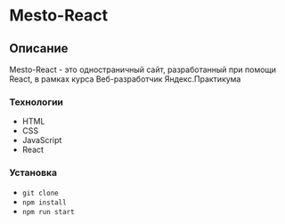 # Mesto-React

## Описание

Mesto-React - это одностраничный сайт, разработанный при помощи React, в рамках курса Веб-разработчик Яндекс.Практикума

### Технологии

- HTML
- CSS
- JavaScript
- React

### Установка

- `git clone`
- `npm install`
- `npm run start`
